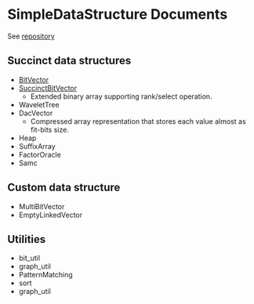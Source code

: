 # SimpleDataStructure Documents

See [repository](https://github.com/Matsutaku/SimpleDataStructure/)

## Succinct data structures
- [BitVector](/BitVector)
- [SuccinctBitVector](/SuccinctBitVector)
  - Extended binary array supporting rank/select operation.
- WaveletTree
- DacVector
  - Compressed array representation that stores each value almost as fit-bits size.
- Heap
- SuffixArray
- FactorOracle
- Samc

## Custom data structure
- MultiBitVector
- EmptyLinkedVector

## Utilities
- bit_util
- graph_util
- PatternMatching
- sort
- graph_util
